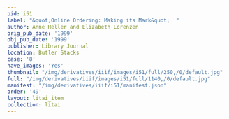 ```yaml
---
pid: i51
label: "&quot;Online Ordering: Making its Mark&quot;  "
author: Anne Heller and Elizabeth Lorenzen
orig_pub_date: '1999'
obj_pub_date: '1999'
publisher: Library Journal
location: Butler Stacks
case: '8'
have_images: 'Yes'
thumbnail: "/img/derivatives/iiif/images/i51/full/250,/0/default.jpg"
full: "/img/derivatives/iiif/images/i51/full/1140,/0/default.jpg"
manifest: "/img/derivatives/iiif/i51/manifest.json"
order: '49'
layout: litai_item
collection: litai
---
```

